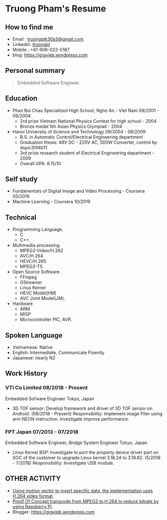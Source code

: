 # Truong Pham's Resume
## How to find me
- Email : truongptk30a3@gmail.com  
- Linkedin: [truongpt](https://www.linkedin.com/in/truongpt)
- Mobile : +81-906-022-0187  
- blog: https://gravieb.wordpress.com  

## Personal summary
> Embedded Software Engineer.

## Education
- Phan Boi Chau Specialized High School, Nghe An - Viet Nam 09/2001 - 06/2004
  - 2rd prize Vietnam National Physics Contest for high school - 2004
  - Bronze medal 5th Asian Physics Olympiad - 2004
- Hanoi University of Science and Technology 09/2004 - 06/2009
  - B.S. in Automatic Control/Electrical Engineering department
  - Graduation thesis: 48V DC - 220V AC, 500W Converter, control by dspic30f4011
  - 3rd prize research student of Electrical Engineering department - 2009
  - Overall GPA: 8.15/10  

## Self study
- Fundamentals of Digital Image and Video Processing - Coursera 05/2019
- Machine Learning - Coursera 10/2019  

## Technical
- Programming Language.
  - C
  - C++.
- Multimedia processing.
  - MPEG2-Video/H.262
  - AVC/H.264
  - HEVC/H.265
  - MPEG2-TS
- Open Source Software. 
  - FFmpeg
  - GStreamer
  - Linux Kernel
  - HEVC Model(HM)
  - AVC Joint Model(JM).
- Hardware
  - ARM
  - MISP
  - Microcontroller PIC, AVR.

## Spoken Language
- Vietnamese: Native
- English: Intermediate, Communicate Fluently
- Japanese: nearly N2

## Work History
### VTI Co Limited 08/2018 - Present
Embedded Sofware Engineer Tokyo, Japan
- 3D TOF sensor: Develop framework and driver of 3D TOF sensor on Android. (08/2018 - Present)
Responsibility: Implement image Flter using arm NEON instruction. Investigate improve performance.

### FPT Japan 07/2013 - 07/2018
Embedded Software Engineer, Bridge System Engineer Tokyo, Japan

- Linux Kernel BSP: Investigate to port the property device driver part on SOC of the customer to upgrade Linux kernel 3.18.24 to 3.18.82. (5/2018 - 7/2018)
Responsibility: Investigate USB module.

## OTHER ACTIVITY
- [Using motion vector to insert specific data, the implementation uses H.264 video format](https://github.com/truongpt/video_watermarking).
- [Proof Of Concept transcode from MPEG2 to H.264 to reduce bitrate by using Raspberry PI](https://github.com/truongpt/omxtranscoder).
- Blogger: https://gravieb.wordpress.com

